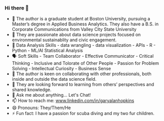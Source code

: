 ### Hi there 👋

- 🔭 The author is a graduate student at Boston University, pursuing a Master’s degree in Applied Business Analytics. They also have a B.S. in Corporate Communications from Valley City State University
- 🌱 They are passionate about data science projects focused on environmental sustainablity and civic engagement. 
- 🔢 Data Analysis Skills
        - data wrangling
        - data visualization
        - APIs
        - R
        - Python
        - ML/AI Statistical Analysis
- 🗣️ Soft Skills
        - Team Collaborator
        - Effective Communicator
        - Critical Thinking
        - Inclusive and Tolorate of Other People
        - Passion for Problem Solving
        - Intellectual Curiosity
        - Business Sense
- 👯 The author is keen on collaborating with other professionals, both inside and outside the data science field.
- 🤔 They are looking forward to learning from others’ perspectives and shared knowledge.
- 💬 Ask me about anything... Let's Chat!
- 📫 How to reach me: www.linkedin.com/in/garyalanhopkins
- 😄 Pronouns: They/Them/He
- ⚡ Fun fact: I have a passion for scuba diving and my two fur children.

